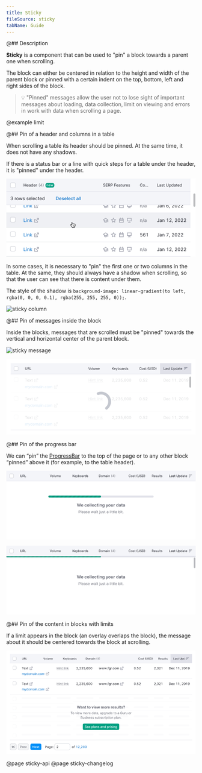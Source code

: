 ```yaml
---
title: Sticky
fileSource: sticky
tabName: Guide
---
```


@## Description

**Sticky** is a component that can be used to "pin" a block towards a parent one when scrolling.

The block can either be centered in relation to the height and width of the parent block or pinned with a certain indent on the top, bottom, left and right sides of the block.

> 💡 "Pinned" messages allow the user not to lose sight of important messages about loading, data collection, limit on viewing and errors in work with data when scrolling a page.

@example limit

@## Pin of a header and columns in a table

When scrolling a table its header should be pinned. At the same time, it does not have any shadows.

If there is a status bar or a line with quick steps for a table under the header, it is "pinned" under the header.

![sticky header](static/sticky-row.png)

In some cases, it is necessary to "pin" the first one or two columns in the table. At the same, they should always have a shadow when scrolling, so that the user can see that there is content under them.

The style of the shadow is `background-image: linear-gradient(to left, rgba(0, 0, 0, 0.1), rgba(255, 255, 255, 0));`.

![sticky column](static/sticky-header.png)

@## Pin of messages inside the block

Inside the blocks, messages that are scrolled must be "pinned" towards the vertical and horizontal center of the parent block.

![sticky message](static/nothing-found.png)

![sticky spin block](static/sticky-loading-1.png)

@## Pin of the progress bar

We can “pin” the [ProgressBar](/components/progress-bar/) to the top of the page or to any other block “pinned” above it (for example, to the table header).

![sticky progress message](static/sticky-1.png)

![sticky progressbar](static/sticky-2.png)

@## Pin of the content in blocks with limits

If a limit appears in the block (an overlay overlaps the block), the message about it should be centered towards the block at scrolling.

![sticky limit message](static/table-limit-pro.png)

@page sticky-api
@page sticky-changelog
